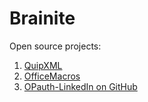 # Brainite

Open source projects:

1. [QuipXML](https://brainite.org/quipxml)
1. [OfficeMacros](https://brainite.org/OfficeMacros)
1. [OPauth-LinkedIn on GitHub](https://github.com/brainite/linkedin)

